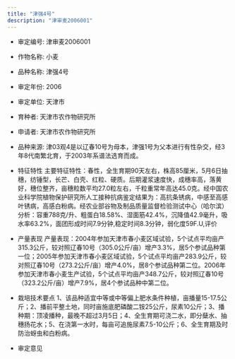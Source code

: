 ```yaml
---
title: "津强4号"
description: "津审麦2006001"
---
```

* 审定编号:  津审麦2006001

*  作物名称:  小麦

*  品种名称:  津强4号

*  审定年份:  2006

*  审定单位:  天津市

* 育种者:  天津市农作物研究所

*  申请者:  天津市农作物研究所

*  品种来源:  津03观4是以辽春10号为母本，津强1号为父本进行有性杂交，经3年8代南繁北育，于2003年系谱法选育而成。

*  特征特性
主要特征特性：春性，全生育期90天左右，株高85厘米，5月6日抽穗，纺锤型，长芒、白壳、红粒、硬质。后期灌浆速度快，成穗率高，落黄好，穗位整齐，亩穗粒数平均27.0粒左右，千粒重常年高达45.0克。经中国农业科学院植物保护研究所人工接种抗病鉴定结果为：高抗条锈病，中感至高感叶锈病，高感白粉病。经农业部谷物及制品质量监督检验测试中心（哈尔滨）分析：容重788克/升、粗蛋白18.58%、湿面筋42.4%，沉降值42.9毫升，吸水率63.2%，面团形成时间7.9分钟,稳定时间8.3分钟，弱化度59F.U,评价

*  产量表现
产量表现：2004年参加天津市春小麦区域试验，5个试点平均亩产315.3公斤，较对照辽春10号（305.0公斤/亩）增产3.3%，居5个参试品种第一位；2005年参加天津市春小麦区域试验，5个试点平均亩产283.9公斤，较对照辽春10号（273.2公斤/亩）增产4.0%，居8个参试品种第二位。2006年参加天津市春小麦生产试验，5个试点平均亩产348.7公斤，较对照辽春10号（323.2公斤/亩）增产7.9%，居4个参试品种中第二位。

*  栽培技术要点
1、该品种适宜中等或中等偏上肥水条件种植，亩播量15-17.5公斤；2、播前平整土地，同时亩施底肥磷酸二铵25公斤，尿素10公斤；3、播种期：顶凌播种，最晚不超过3月5日；4、全生育期可浇二水，即分蘖水、抽穗扬花水；5、在浇第一水时，每亩可追施尿素7.5-10公斤；6、全生育期及时防治蚜虫和白粉病。

*  审定意见

